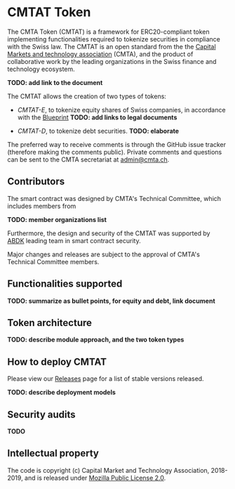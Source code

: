 # CMTAT Token 

The CMTA Token (CMTAT) is a framework for ERC20-compliant token
implementing functionalities required to tokenize securities in
compliance with the Swiss law.
The CMTAT is an open standard from the the [Capital Markets and
technology association](http://www.cmta.ch/) (CMTA), and the product of
collaborative work by the leading organizations in the Swiss finance and
technology ecosystem.

**TODO: add link to the document**

The CMTAT allows the creation of two types of tokens:

* *CMTAT-E*, to tokenize equity shares of Swiss companies, in
  accordance with the [Blueprint](
  https://www.cmta.ch/content/52/cmta-blueprint-for-the-tokenization-of-shares-of-swiss-corporations.pdf)
  **TODO: add links to legal documents**

* *CMTAT-D*, to tokenize debt securities. **TODO: elaborate**


The preferred way to receive comments is through the GitHub issue
tracker (therefore making the comments public).  Private comments and
questions can be sent to the CMTA secretariat at <a
href="mailto:admin@cmta.ch">admin@cmta.ch</a>.

## Contributors

The smart contract was designed by CMTA's Technical Committee, which
includes members from 

**TODO: member organizations list**

Furthermore, the design and security of the CMTAT was supported by
[ABDK](https://abdk.consulting/) leading team in smart contract
security.

Major changes and releases are subject to the approval of CMTA's Technical Committee members.


## Functionalities supported

**TODO: summarize as bullet points, for equity and debt, link document**

## Token architecture

**TODO: describe module approach, and the two token types**


## How to deploy CMTAT

Please view our [Releases](https://github.com/CMTA/CMTA20/releases) page for a list of stable versions released.

**TODO: describe deployment models**


## Security audits

**TODO**


## Intellectual property

The code is copyright (c) Capital Market and Technology Association,
2018-2019, and is released under [Mozilla Public License
2.0](./LICENSE.md).

